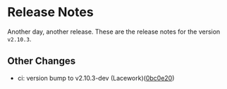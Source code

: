 # Release Notes
Another day, another release. These are the release notes for the version `v2.10.3`.

## Other Changes
* ci: version bump to v2.10.3-dev (Lacework)([0bc0e20](https://github.com/lacework/terraform-aws-cloudtrail/commit/0bc0e204a44149255d6b0b23200635a999e11d17))
